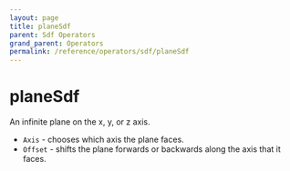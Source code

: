```yaml
---
layout: page
title: planeSdf
parent: Sdf Operators
grand_parent: Operators
permalink: /reference/operators/sdf/planeSdf
---
```


# planeSdf



An infinite plane on the x, y, or z axis.

* `Axis` - chooses which axis the plane faces.
* `Offset` - shifts the plane forwards or backwards along the axis that it faces.
